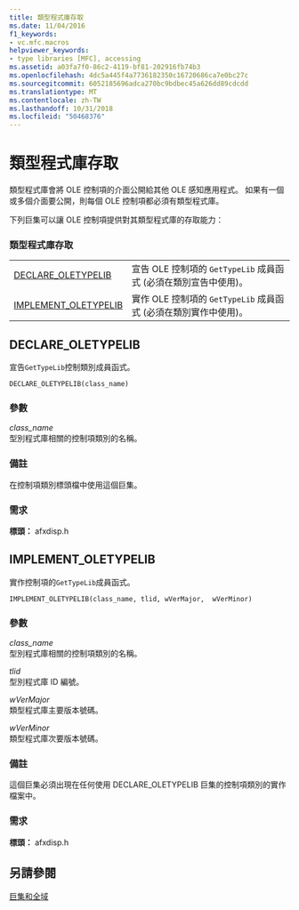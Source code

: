 ```yaml
---
title: 類型程式庫存取
ms.date: 11/04/2016
f1_keywords:
- vc.mfc.macros
helpviewer_keywords:
- type libraries [MFC], accessing
ms.assetid: a03fa7f0-86c2-4119-bf81-202916fb74b3
ms.openlocfilehash: 4dc5a445f4a7736182350c16720686ca7e0bc27c
ms.sourcegitcommit: 6052185696adca270bc9bdbec45a626dd89cdcdd
ms.translationtype: MT
ms.contentlocale: zh-TW
ms.lasthandoff: 10/31/2018
ms.locfileid: "50468376"
---
```

# <a name="type-library-access"></a>類型程式庫存取

類型程式庫會將 OLE 控制項的介面公開給其他 OLE 感知應用程式。 如果有一個或多個介面要公開，則每個 OLE 控制項都必須有類型程式庫。

下列巨集可以讓 OLE 控制項提供對其類型程式庫的存取能力：

### <a name="type-library-access"></a>類型程式庫存取

|||
|-|-|
|[DECLARE_OLETYPELIB](#declare_oletypelib)|宣告 OLE 控制項的 `GetTypeLib` 成員函式 (必須在類別宣告中使用)。|
|[IMPLEMENT_OLETYPELIB](#implement_oletypelib)|實作 OLE 控制項的 `GetTypeLib` 成員函式 (必須在類別實作中使用)。|

##  <a name="declare_oletypelib"></a>  DECLARE_OLETYPELIB

宣告`GetTypeLib`控制類別成員函式。

```
DECLARE_OLETYPELIB(class_name)
```

### <a name="parameters"></a>參數

*class_name*<br/>
型別程式庫相關的控制項類別的名稱。

### <a name="remarks"></a>備註

在控制項類別標頭檔中使用這個巨集。

### <a name="requirements"></a>需求

**標頭：** afxdisp.h

##  <a name="implement_oletypelib"></a>  IMPLEMENT_OLETYPELIB

實作控制項的`GetTypeLib`成員函式。

```
IMPLEMENT_OLETYPELIB(class_name, tlid, wVerMajor,  wVerMinor)
```

### <a name="parameters"></a>參數

*class_name*<br/>
型別程式庫相關的控制項類別的名稱。

*tlid*<br/>
型別程式庫 ID 編號。

*wVerMajor*<br/>
類型程式庫主要版本號碼。

*wVerMinor*<br/>
類型程式庫次要版本號碼。

### <a name="remarks"></a>備註

這個巨集必須出現在任何使用 DECLARE_OLETYPELIB 巨集的控制項類別的實作檔案中。

### <a name="requirements"></a>需求

**標頭：** afxdisp.h

## <a name="see-also"></a>另請參閱

[巨集和全域](../../mfc/reference/mfc-macros-and-globals.md)
